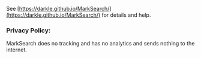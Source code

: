 

See [https://darkle.github.io/MarkSearch/](https://darkle.github.io/MarkSearch/) for details and help.

### Privacy Policy:

MarkSearch does no tracking and has no analytics and sends nothing to the internet.
